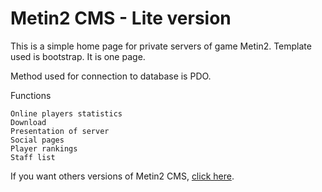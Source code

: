 Metin2 CMS - Lite version
============================
This is a simple home page for private servers of game Metin2. 
Template used is bootstrap. It is one page.

Method used for connection to database is PDO.

Functions
```Register
Online players statistics
Download
Presentation of server
Social pages
Player rankings
Staff list
```

If you want others versions of Metin2 CMS, [click here](http://getcomposer.org/).
